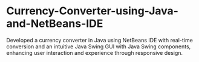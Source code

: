 # Currency-Converter-using-Java-and-NetBeans-IDE
Developed a currency converter in Java using NetBeans IDE with real-time conversion and an intuitive Java Swing GUI with Java Swing components, enhancing user interaction and experience through responsive design.
